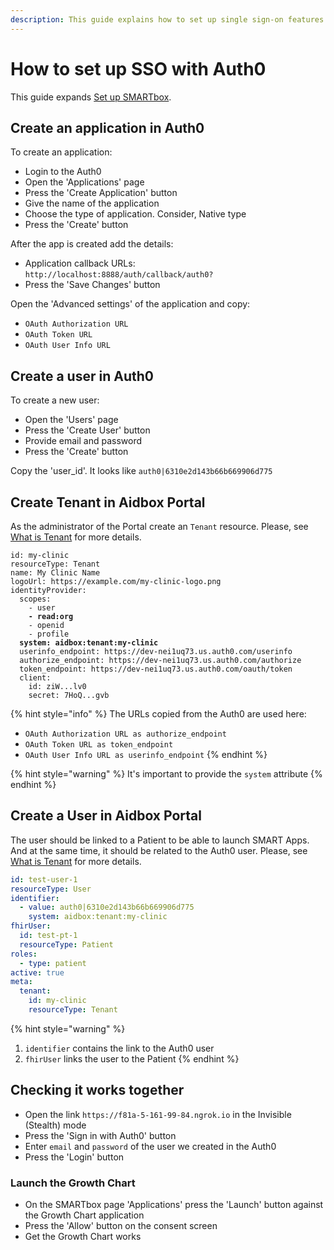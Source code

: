 ```yaml
---
description: This guide explains how to set up single sign-on features (SSO) with Auth0
---
```


# How to set up SSO with Auth0

This guide expands [Set up SMARTbox](set-up-smartbox.md).

## Create an application in Auth0

&#x20;To create an application:

* Login to the Auth0
* Open the 'Applications' page&#x20;
* Press the 'Create Application' button
* Give the name of the application
* Choose the type of application. Consider, Native type
* Press the 'Create' button

After the app is created add the details:

* Application callback URLs: `http://localhost:8888/auth/callback/auth0?`
* Press the 'Save Changes' button

Open the 'Advanced settings' of the application and copy:

* `OAuth Authorization URL`
* `OAuth Token URL`
* `OAuth User Info URL`

## Create a user in Auth0

To create a new user:

* Open the 'Users' page
* Press the 'Create User' button
* Provide email and password
* Press the 'Create' button

Copy the 'user\_id'. It looks like `auth0|6310e2d143b66b669906d775`

## Create Tenant in Aidbox Portal

As the administrator of the Portal create an `Tenant` resource. Please, see [What is Tenant](what-is-tenant.md) for more details.

<pre class="language-yaml"><code class="lang-yaml">id: my-clinic
resourceType: Tenant
name: My Clinic Name
logoUrl: https://example.com/my-clinic-logo.png
identityProvider:
  scopes:
    - user
<strong>    - read:org
</strong>    - openid
    - profile
<strong>  system: aidbox:tenant:my-clinic
</strong>  userinfo_endpoint: https://dev-nei1uq73.us.auth0.com/userinfo
  authorize_endpoint: https://dev-nei1uq73.us.auth0.com/authorize
  token_endpoint: https://dev-nei1uq73.us.auth0.com/oauth/token
  client:
    id: ziW...lv0
    secret: 7HoQ...gvb</code></pre>

{% hint style="info" %}
The URLs copied from the Auth0 are used here:

* `OAuth Authorization URL as authorize_endpoint`&#x20;
* `OAuth Token URL as token_endpoint`
* `OAuth User Info URL as userinfo_endpoint`
{% endhint %}

{% hint style="warning" %}
It's important to provide the `system` attribute
{% endhint %}

## Create a User in Aidbox Portal

The user should be linked to a Patient to be able to launch SMART Apps. And at the same time, it should be related to the Auth0 user. Please, see [What is Tenant](what-is-tenant.md) for more details.

```yaml
id: test-user-1
resourceType: User
identifier:
  - value: auth0|6310e2d143b66b669906d775
    system: aidbox:tenant:my-clinic
fhirUser:
  id: test-pt-1
  resourceType: Patient
roles:
  - type: patient
active: true
meta:
  tenant:
    id: my-clinic
    resourceType: Tenant
```

{% hint style="warning" %}
1. `identifier` contains the link to the Auth0 user
2. `fhirUser` links the user to the Patient
{% endhint %}

## Checking it works together

* Open the link `https://f81a-5-161-99-84.ngrok.io` in the Invisible (Stealth) mode
* Press the 'Sign in with Auth0' button
* Enter `email` and `password` of the user we created in the Auth0
* Press the 'Login' button

### Launch the Growth Chart

* On the SMARTbox page 'Applications' press the 'Launch' button against the Growth Chart application
* Press the 'Allow' button on the consent screen
* Get the Growth Chart works

